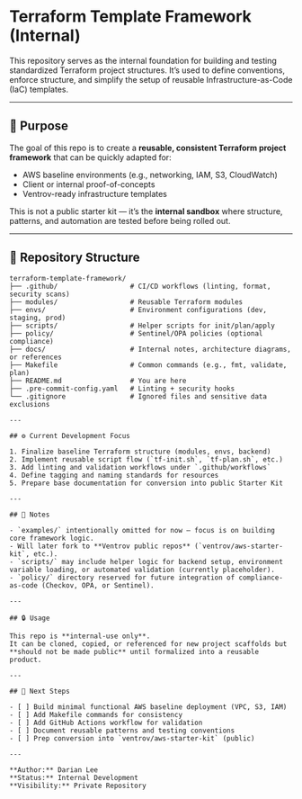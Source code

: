 # Terraform Template Framework (Internal)

This repository serves as the internal foundation for building and testing standardized Terraform project structures.
It’s used to define conventions, enforce structure, and simplify the setup of reusable Infrastructure-as-Code (IaC) templates.

---

## 📘 Purpose

The goal of this repo is to create a **reusable, consistent Terraform project framework** that can be quickly adapted for:
- AWS baseline environments (e.g., networking, IAM, S3, CloudWatch)
- Client or internal proof-of-concepts
- Ventrov-ready infrastructure templates

This is not a public starter kit — it’s the **internal sandbox** where structure, patterns, and automation are tested before being rolled out.

---

## 🧱 Repository Structure

```plaintext
terraform-template-framework/
├── .github/                  # CI/CD workflows (linting, format, security scans)
├── modules/                  # Reusable Terraform modules
├── envs/                     # Environment configurations (dev, staging, prod)
├── scripts/                  # Helper scripts for init/plan/apply
├── policy/                   # Sentinel/OPA policies (optional compliance)
├── docs/                     # Internal notes, architecture diagrams, or references
├── Makefile                  # Common commands (e.g., fmt, validate, plan)
├── README.md                 # You are here
├── .pre-commit-config.yaml   # Linting + security hooks
└── .gitignore                # Ignored files and sensitive data exclusions

---

## ⚙️ Current Development Focus

1. Finalize baseline Terraform structure (modules, envs, backend)
2. Implement reusable script flow (`tf-init.sh`, `tf-plan.sh`, etc.)
3. Add linting and validation workflows under `.github/workflows`
4. Define tagging and naming standards for resources
5. Prepare base documentation for conversion into public Starter Kit

---

## 🧩 Notes

- `examples/` intentionally omitted for now — focus is on building core framework logic.
- Will later fork to **Ventrov public repos** (`ventrov/aws-starter-kit`, etc.).
- `scripts/` may include helper logic for backend setup, environment variable loading, or automated validation (currently placeholder).
- `policy/` directory reserved for future integration of compliance-as-code (Checkov, OPA, or Sentinel).

---

## 🔒 Usage

This repo is **internal-use only**.
It can be cloned, copied, or referenced for new project scaffolds but **should not be made public** until formalized into a reusable product.

---

## 🧭 Next Steps

- [ ] Build minimal functional AWS baseline deployment (VPC, S3, IAM)
- [ ] Add Makefile commands for consistency
- [ ] Add GitHub Actions workflow for validation
- [ ] Document reusable patterns and testing conventions
- [ ] Prep conversion into `ventrov/aws-starter-kit` (public)

---

**Author:** Darian Lee
**Status:** Internal Development
**Visibility:** Private Repository
